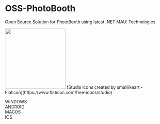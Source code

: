 # OSS-PhotoBooth

Open Source Solution for PhotoBooth using latest  .NET MAUI Technologies   
     
<img src="https://user-images.githubusercontent.com/43845783/168463615-4c02e7c6-4187-46b9-a250-c8e3583cefde.png" width="200" height="200" />   
[Studio icons created by smalllikeart - Flaticon](https://www.flaticon.com/free-icons/studio)    
     
WINDOWS  
ANDROID   
MACOS    
IOS       

